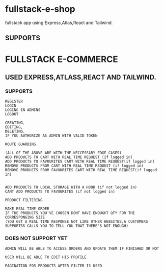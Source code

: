 # fullstack-e-shop
 fullstack app using Express,Atlas,React and Tailwind.
 ## SUPPORTS

# FULLSTACK E-COMMERCE
## USED EXPRESS,ATLASS,REACT AND TAILWIND. 

### SUPPORTS

    REGISTER
    LOGIN
    LOGING IN ADMINS
    LOGOUT

    CREATING,
    EDITING,
    DELETING,
    IF YOU AUTHORIZE AS ADMIN WITH VALID TOKEN

    ROUTE GUARDING 
            
    (ALL OF THE ABOVE ARE WITH THE NECCESSARY EDGE CASES)
    ADD PRODUCTS TO CART WITH REAL TIME REQUEST (if logged in)
    ADD PRODUCTS TO FAVOURITES CART WITH REAL TIME REQUEST(if logged in)
    REMOVE PRODUCTS FROM CART WITH REAL TIME REQUEST (if logged in)
    REMOVE PRODUCTS FROM FAVOURITES CART WITH REAL TIME REQUEST(if logged in)
    

    ADD PRODUCTS TO LOCAL STORAGE WITH A HOOK (if not logged in)
    CANT ADD PRODUCTS TO FAVOURITES (if not logged in)

    PRODUCT FILTERING 

    MAKE REAL TIME ORDER 
    IF THE PRODUCTS YOU'VE CHOSEN DONT HAVE ENOUGHT QTY FOR THE CORRESPONGING SIZE
    (YOU GET A REAL TIME RESPONSE NOT LIKE OTHER WEBSITES,A CUSTOMERS SUPPORTSS CALLS YOU TO TELL YOU THAT THERE'S NOT ENOUGH)

### DOES NOT SUPPORT YET


    ADMIN WILL BE ABLE TO ACCESS ORDERS AND UPDATE THEM IF FINISHED OR NOT 

    USER WILL BE ABLE TO EDIT HIS PROFILE

    PAGINATION FOR PRODUCTS AFTER FILTER IS USED 

    



